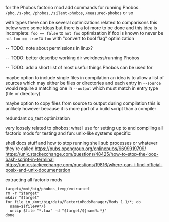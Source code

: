 
for the Phobos factorio mod add commands for running Phobos.\
`/pho`, `/s-pho`, `/phobos`, `/silent-phobos`, `/measured-phobos` or so

with types there can be several optimizations related to comparisons
this below were some ideas but there is a lot more to be done and this idea is incomplete:
`foo == false` to `not foo` optimization if foo is known to never be `nil`
`foo == true` to `foo` with "convert to bool flag" optimization

-- TODO: note about permissions in linux?

-- TODO: better describe working dir weirdness/running Phobos

-- TODO: add a short list of most useful things Phobos can be used for

maybe option to include single files in compilation
an idea is to allow a list of sources which may either be files or directories
and each entry in `--source` would require a matching one in `--output` which must match in entry type (file or directory)

maybe option to copy files from source to output during compilation
this is unlikely however because it is more part of a build script than a compiler

redundant op_test optimization


very loosely related to phobos:
what I use for setting up to and compiling all factorio mods for testing and fun:
unix-like systems specific:

shell docs stuff and how to stop running shell sub processes or whatever they're called
https://pubs.opengroup.org/onlinepubs/9699919799/
https://unix.stackexchange.com/questions/48425/how-to-stop-the-loop-bash-script-in-terminal
https://unix.stackexchange.com/questions/19816/where-can-i-find-official-posix-and-unix-documentation

extracting all factorio mods
```shell
target=/mnt/big/phobos_temp/extracted
rm -r "$target"
mkdir "$target"
for file in /mnt/big/data/FactorioModsManager/Mods_1.1/*; do
  name=${file##*/}
  unzip $file "*.lua" -d "$target/${name%.*}"
done
```
